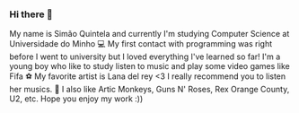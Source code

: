 ### Hi there 👋

<!--
**SimaoQuintela/SimaoQuintela** is a ✨ _special_ ✨ repository because its `README.md` (this file) appears on your GitHub profile.
--!>

My name is Simão Quintela and currently I'm studying Computer Science at Universidade do Minho 💻

My first contact with programming was right before I went to university but I loved everything
I've learned so far! I'm a young boy who like to study listen to music and play some video games like Fifa ⚽

My favorite artist is Lana del rey <3 I really recommend you to listen her musics. 🍒
I also like Artic Monkeys, Guns N' Roses, Rex Orange County, U2, etc. 

Hope you enjoy my work :))
